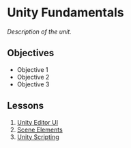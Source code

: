 # Unity Fundamentals

*Description of the unit.*

## Objectives

- Objective 1
- Objective 2
- Objective 3

## Lessons

1. [Unity Editor UI](1-unity-editor-ui/README.md)
1. [Scene Elements](2-scene-elements/README.md)
1. [Unity Scripting](3-unity-scripting/README.md)
